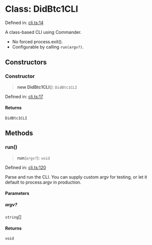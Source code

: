 # Class: DidBtc1CLI

Defined in: [cli.ts:14](https://github.com/dcdpr/did-btcr2-js/blob/4a717493e735221d072999f212891939f4de3f23/packages/cli/src/cli.ts#L14)

A class-based CLI using Commander.
- No forced process.exit().
- Configurable by calling `run(argv?)`.

## Constructors

### Constructor

> **new DidBtc1CLI**(): `DidBtc1CLI`

Defined in: [cli.ts:17](https://github.com/dcdpr/did-btcr2-js/blob/4a717493e735221d072999f212891939f4de3f23/packages/cli/src/cli.ts#L17)

#### Returns

`DidBtc1CLI`

## Methods

### run()

> **run**(`argv?`): `void`

Defined in: [cli.ts:120](https://github.com/dcdpr/did-btcr2-js/blob/4a717493e735221d072999f212891939f4de3f23/packages/cli/src/cli.ts#L120)

Parse and run the CLI.
You can supply custom argv for testing, or let it default to process.argv in production.

#### Parameters

##### argv?

`string`[]

#### Returns

`void`
